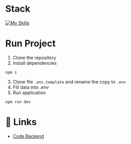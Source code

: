 # Stack

[![My Skills](https://skillicons.dev/icons?i=react,ts,redux,tailwind)](https://skillicons.dev)

# Run Project
1. Clone the repository
2. Install dependencies
```
npm i
```
3. Clone file ```.env.template``` and rename the copy to ```.env```
4. Fill data into .env
6. Run application
```
npm run dev
```

# 🔗 Links
- [Code Backend](https://github.com/isakiDev/node-calendar-ts)
